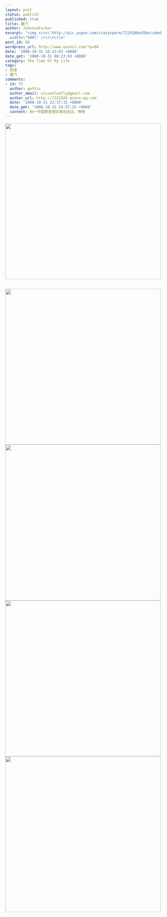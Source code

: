 ```yaml
---
layout: post
status: publish
published: true
title: 厦门
author: JohnnieFucker
excerpt: "<img src=\"http://pic.yupoo.com/crazysperm/7224166e356e/zdeda85f.jpg\" alt=\"\"
  width=\"500\" />\r\n\r\n"
post_id: 88
wordpress_url: http://www.oushit.com/?p=88
date: '2008-10-31 16:23:03 +0800'
date_gmt: '2008-10-31 08:23:03 +0800'
category: The Time Of My Life
tags:
- 旅游
- 厦门
comments:
- id: 75
  author: gothic
  author_email: vivienleefly@gmail.com
  author_url: http://7221926.qzone.qq.com
  date: '2008-10-31 22:37:15 +0800'
  date_gmt: '2008-10-31 14:37:15 +0800'
  content: 统一中国那里貌似我也去过，嘿嘿
---
```

<p><img src="http://pic.yupoo.com/crazysperm/7224166e356e/zdeda85f.jpg" alt="" width="500" /></p>
<p><!--break--><a id="more-88"></a><br />
<img src="http://pic.yupoo.com/crazysperm/7209566e356f/r5efl7wp.jpg" alt="" width="500" /><br />
<img src="http://pic.yupoo.com/crazysperm/4934866e356f/sx5y3ufw.jpg" alt="" width="500" /><img src="http://pic.yupoo.com/crazysperm/2611766e3729/n9p6xxd3.jpg" alt="" width="500" /><img src="http://pic.yupoo.com/crazysperm/8404366e3729/j4qj4bvb.jpg" alt=""  width="500" /></p>
